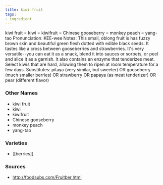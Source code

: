 ```yaml
---
title: kiwi fruit
tags:
- ingredient
---
```

kiwi fruit = kiwi = kiwifruit = Chinese gooseberry = monkey peach = yang-tao Pronunciation: KEE-wee Notes: This small, oblong fruit is has fuzzy brown skin and beautiful green flesh dotted with edible black seeds. It tastes like a cross between gooseberries and strawberries. It's very versatile--you can eat it as a snack, blend it into sauces or sorbets, or peel and slice it as a garnish. It also contains an enzyme that tenderizes meat. Select kiwis that are hard, allowing them to ripen at room temperature for a few days. Substitutes: pitaya (very similar, but sweeter) OR gooseberry (much smaller berries) OR strawberry OR papaya (as meat tenderizer) OR pear (different flavor)

### Other Names

* kiwi fruit
* kiwi
* kiwifruit
* Chinese gooseberry
* monkey peach
* yang-tao

### Varieties

* [[berries]]

### Sources
* http://foodsubs.com/Fruitber.html
